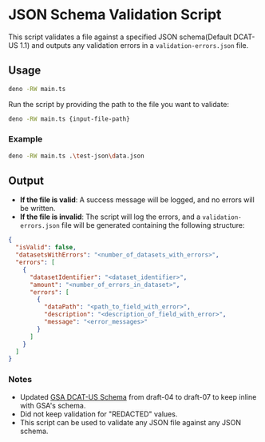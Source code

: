 
# JSON Schema Validation Script

This script validates a file against a specified JSON schema(Default DCAT-US 1.1) and outputs any validation errors in a `validation-errors.json` file.

## Usage

```bash
deno -RW main.ts
```

Run the script by providing the path to the file you want to validate:

```bash
deno -RW main.ts {input-file-path}
```

### Example

```bash
deno -RW main.ts .\test-json\data.json
```

## Output

- **If the file is valid**: A success message will be logged, and no errors will be written.
- **If the file is invalid**: The script will log the errors, and a `validation-errors.json` file will be generated containing the following structure:

```json
{
  "isValid": false,
  "datasetsWithErrors": "<number_of_datasets_with_errors>",
  "errors": [
    {
      "datasetIdentifier": "<dataset_identifier>",
      "amount": "<number_of_errors_in_dataset>",
      "errors": [
        {
          "dataPath": "<path_to_field_with_error>",
          "description": "<description_of_field_with_error>",
          "message": "<error_messages>"
        }
      ]
    }
  ]
}
```

### Notes
- Updated [GSA DCAT-US Schema](https://github.com/GSA/ckanext-datajson/tree/main/ckanext/datajson/pod_schema/federal-v1.1) from draft-04 to draft-07 to keep inline with GSA's schema.
- Did not keep validation for "REDACTED" values.
- This script can be used to validate any JSON file against any JSON schema.